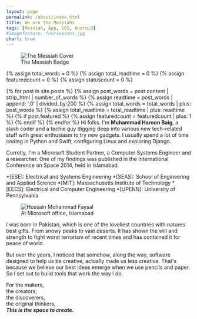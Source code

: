 ```yaml
---
layout: page
permalink: /about/index.html
title: We are the Messiahs
tags: [Messiah, App, iOS, Android]
#imagefeature: fourseasons.jpg
chart: true
---
```

<figure>
  <img src="{{ site.url }}/images/MessiahCover.jpg" alt="The Messiah Cover">
  <figcaption>The Messiah Badge</figcaption>
</figure>

{% assign total_words = 0 %}
{% assign total_readtime = 0 %}
{% assign featuredcount = 0 %}
{% assign statuscount = 0 %}

{% for post in site.posts %}
    {% assign post_words = post.content | strip_html | number_of_words %}
    {% assign readtime = post_words | append: '.0' | divided_by:200 %}
    {% assign total_words = total_words | plus: post_words %}
    {% assign total_readtime = total_readtime | plus: readtime %}
    {% if post.featured %}
    {% assign featuredcount = featuredcount | plus: 1 %}
    {% endif %}
{% endfor %}
Hi folks. I'm **Muhammad Haroon Baig**, a slash coder and a techie guy digging deep into various new tech-related stuff with great enthusiasm to try new gadgets. I usually spend a lot of time coding in Python and Swift, configuring Linux and exploring Django.

Curretly, I'm a Microsoft Student Partner, a Computer Systems Engineer and a researcher. One of my findings was published in the International Conference on Space 2014, held in Islamabad.

*[ESE]: Electrical and Systems Engineering
*[SEAS]: School of Engineering and Applied Science
*[MIT]: Massachusetts Institute of Technology
*[EECS]: Electrical and Computer Engineering
*[UPENN]: University of Pennsylvania

<figure>
	<img src="{{ site.url }}/images/Microsoft_pic.jpg" alt="Hossain Mohammad Faysal">
	<figcaption>At Microsoft office, Islamabad</figcaption>
</figure>

I was born in Pakistan, which is one of the loveliest countries with natures best gifts. From snowy peaks to vast deserts. It has shown the will and strength to fight worst terrorism of recent times and has contained it for peace of world.

But over the years, I noticed that somehow, along the way, software designed to help us be creative, actually made us less creative. That's because we believe our best ideas emerge when we use pencils and paper.
So I set out to build tools that work the way I do.


For
the makers,  
the creators,  
the discoverers,  
the original thinkers,  
***This is the space to create.***
